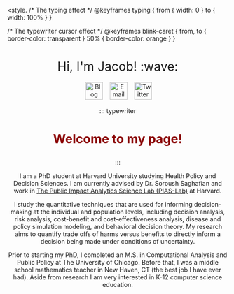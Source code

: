 <style.
/* The typing effect */
@keyframes typing {
  from { width: 0 }
  to { width: 100% }
}

/* The typewriter cursor effect */
@keyframes blink-caret {
  from, to { border-color: transparent }
  50% { border-color: orange }
}
</style>     

<h1 style="font-weight:normal" align="center">
  &nbsp;Hi, I'm Jacob! :wave:&nbsp;
</h1>

<div align="center">

&nbsp;&nbsp;&nbsp;
<a href="jacobjameson.com"><img border="0" alt="Blog" src="https://assets.dryicons.com/uploads/icon/svg/4926/home.svg" width="40" height="40"></a>&nbsp;&nbsp;&nbsp;
<a href="mailto:jacobjameson@g.harvard.edu"><img border="0" alt="Email" src="https://assets.dryicons.com/uploads/icon/svg/8009/02dc3a5c-6504-4347-85fb-3f510cfecc45.svg" width="40" height="40"></a>&nbsp;&nbsp;&nbsp;
<a href="https://twitter.com/JacobCJameson"><img border="0" alt="Twitter" src="https://assets.dryicons.com/uploads/icon/svg/8385/c23f7ffc-ca8d-4246-8978-ce9f6d5bcc99.svg" width="40" height="40"></a>&nbsp;&nbsp;&nbsp; 

::: typewriter
<h1 style="font-weight: bold; color:#8B0000;">

Welcome to my page!

</h1>
:::

<br>

I am a PhD student at Harvard University studying Health Policy and Decision Sciences. I am currently advised by Dr. Soroush Saghafian and work in [The Public Impact Analytics Science Lab (PIAS-Lab)](https://scholar.harvard.edu/saghafian/public-impact-analytics-science-lab-pias-lab-harvard) at Harvard.

I study the quantitative techniques that are used for informing decision-making at the individual and population levels, including decision analysis, risk analysis, cost-benefit and cost-effectiveness analysis, disease and policy simulation modeling, and behavioral decision theory. My research aims to quantify trade offs of harms versus benefits to directly inform a decision being made under conditions of uncertainty.

Prior to starting my PhD, I completed an M.S. in Computational Analysis and Public Policy at The University of Chicago. Before that, I was a middle school mathematics teacher in New Haven, CT (the best job I have ever had). Aside from research I am very interested in K-12 computer science education.
